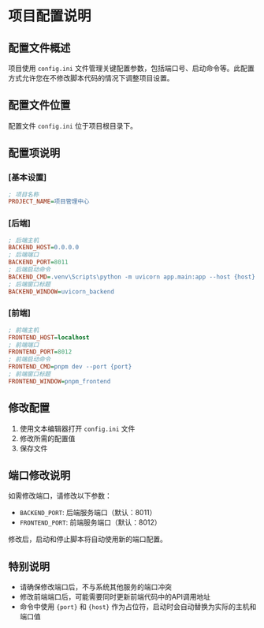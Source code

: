 # 项目配置说明

## 配置文件概述

项目使用 `config.ini` 文件管理关键配置参数，包括端口号、启动命令等。此配置方式允许您在不修改脚本代码的情况下调整项目设置。

## 配置文件位置

配置文件 `config.ini` 位于项目根目录下。

## 配置项说明

### [基本设置]

```ini
; 项目名称
PROJECT_NAME=项目管理中心
```

### [后端]

```ini
; 后端主机
BACKEND_HOST=0.0.0.0
; 后端端口
BACKEND_PORT=8011
; 后端启动命令
BACKEND_CMD=.venv\Scripts\python -m uvicorn app.main:app --host {host} --port {port}
; 后端窗口标题
BACKEND_WINDOW=uvicorn_backend
```

### [前端]

```ini
; 前端主机
FRONTEND_HOST=localhost
; 前端端口
FRONTEND_PORT=8012
; 前端启动命令
FRONTEND_CMD=pnpm dev --port {port}
; 前端窗口标题
FRONTEND_WINDOW=pnpm_frontend
```

## 修改配置

1. 使用文本编辑器打开 `config.ini` 文件
2. 修改所需的配置值
3. 保存文件

## 端口修改说明

如需修改端口，请修改以下参数：

- `BACKEND_PORT`: 后端服务端口（默认：8011）
- `FRONTEND_PORT`: 前端服务端口（默认：8012）

修改后，启动和停止脚本将自动使用新的端口配置。

## 特别说明

- 请确保修改端口后，不与系统其他服务的端口冲突
- 修改前端端口后，可能需要同时更新前端代码中的API调用地址
- 命令中使用 `{port}` 和 `{host}` 作为占位符，启动时会自动替换为实际的主机和端口值 
